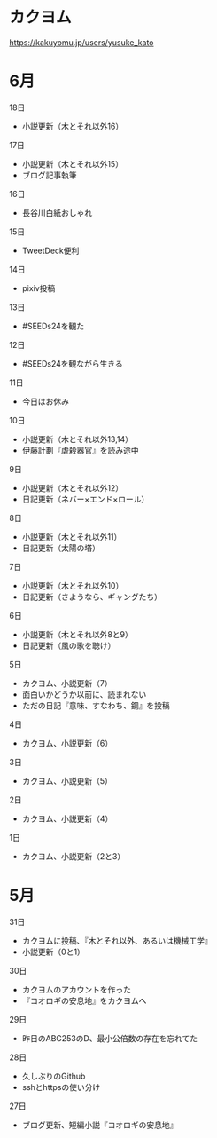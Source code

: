 # カクヨム

https://kakuyomu.jp/users/yusuke_kato

# 6月

18日

- 小説更新（木とそれ以外16）

17日

- 小説更新（木とそれ以外15）
- ブログ記事執筆

16日

- 長谷川白紙おしゃれ

15日

- TweetDeck便利

14日

- pixiv投稿

13日

- #SEEDs24を観た

12日

- #SEEDs24を観ながら生きる

11日

- 今日はお休み

10日

- 小説更新（木とそれ以外13,14）
- 伊藤計劃『虐殺器官』を読み途中

9日

- 小説更新（木とそれ以外12）
- 日記更新（ネバー×エンド×ロール）

8日

- 小説更新（木とそれ以外11）
- 日記更新（太陽の塔）

7日

- 小説更新（木とそれ以外10）
- 日記更新（さようなら、ギャングたち）

6日

- 小説更新（木とそれ以外8と9）
- 日記更新（風の歌を聴け）

5日

- カクヨム、小説更新（7）
- 面白いかどうか以前に、読まれない
- ただの日記『意味、すなわち、鋼』を投稿

4日

- カクヨム、小説更新（6）

3日

- カクヨム、小説更新（5）

2日

- カクヨム、小説更新（4）

1日

- カクヨム、小説更新（2と3）

# 5月

31日

- カクヨムに投稿、『木とそれ以外、あるいは機械工学』
- 小説更新（0と1）

30日

- カクヨムのアカウントを作った
- 『コオロギの安息地』をカクヨムへ

29日

- 昨日のABC253のD、最小公倍数の存在を忘れてた

28日

- 久しぶりのGithub
- sshとhttpsの使い分け

27日

- ブログ更新、短編小説『コオロギの安息地』
